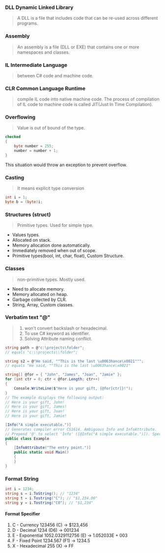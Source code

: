 ### DLL Dynamic Linked Library

> A DLL is a file that includes code that can be re-used across different programs.  

### Assembly

> An assembly is a file (DLL or EXE) that contains one or more namespaces and classes.  


### IL Intermediate Language

> between C# code and machine code.  

### CLR Common Language Runtime

> compile IL code into native machine code. The process of compilation of IL code to machine code is called JIT(Just In Time Compilation).


### Overflowing 

> Value is out of bound of the type.

```C#
checked
{
	byte number = 255;
	number = number + 1;
}
```

This situation would throw an exception to prevent overflow.

### Casting

> It means explicit type conversion

```C#
int i = 1;
byte b = (byte)i;
```

### Structures (struct)

> Primitive types. Used for simple type.

- Values types.
- Allocated on stack.
- Memory allocation done automatically.
- Immediately removed when out of scope.
- Primitive types(bool, int, char, float), Custom Structure.


### Classes 

> non-primitive types. Mostly used.

- Need to allocate memory.
- Memory allocated on heap.
- Garbage collected by CLR.
- String, Array, Custom classes.

### Verbatim text "@"

> 1. won't convert backslash or hexadecimal.
> 2. To use C# keyword as identifier.
> 3. Solving Attribute naming conflict.

```c#
string path = @"c:\projects\folder";
// equals "c:\\projects\\folder";

string s2 = @"He said, ""This is the last \u0063hance\x0021""";
// equals "He said, ""This is the last \u0063hance\x0021"
```

```c#
string[] @for = { "John", "James", "Joan", "Jamie" };
for (int ctr = 0; ctr < @for.Length; ctr++)
{
	Console.WriteLine($"Here is your gift, {@for[ctr]}!");
}
// The example displays the following output:
// Here is your gift, John!
// Here is your gift, James!
// Here is your gift, Joan!
// Here is your gift, Jamie!
```

```c#
[Info("A simple executable.")]
// Generates compiler error CS1614. Ambiguous Info and InfoAttribute.
// Prepend '@' to select 'Info' ([@Info("A simple executable.")]). Specify the full name 'InfoAttribute' to select it.
public class Example
{ 
	[InfoAttribute("The entry point.")]
	public static void Main()
	{
	}
}
```


### Format String

```c#
int i = 1234;
string s = i.ToString(); // "1234"
string t = i.Tostring("C"); // "$1,234.00"
string y = i.Tostring("C0"); // "$1,234"
```

#### Format Specifier
1. C - Currency 123456 (C) -> $123,456
2. D - Decimal 1234 (D6) -> 001234
3. E - Exponential 1052.0329112756 (E) -> 1.052033E + 003
4. F - Fixed Point 1234.567 (F1) -> 1234.5
5. X - Hexadecimal 255 (X) -> FF